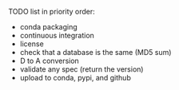 TODO list in priority order:
- conda packaging
- continuous integration
- license
- check that a database is the same (MD5 sum)
- D to A conversion
- validate any spec (return the version)
- upload to conda, pypi, and github

